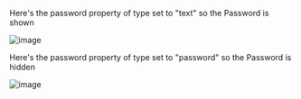 Here's the password property of type set to "text" so the Password is shown

![image](https://github.com/Zinscoe/Hidden-Password-Toggler-in-JS/assets/70861505/ad48b338-671b-4f92-8b8b-c5722ed4fe18)


Here's the password property of type set to "password" so the Password is hidden

![image](https://github.com/Zinscoe/Hidden-Password-Toggler-in-JS/assets/70861505/b777f430-a6ba-41d0-87ea-f0666c55215f)
